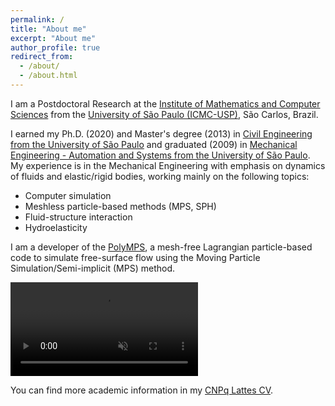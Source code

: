 ```yaml
---
permalink: /
title: "About me"
excerpt: "About me"
author_profile: true
redirect_from: 
  - /about/
  - /about.html
---
```


I am a Postdoctoral Research at the [Institute of Mathematics and Computer Sciences](https://www.icmc.usp.br/en/) from the [University of São Paulo (ICMC-USP)](http://www.saocarlos.usp.br/welcome-to-usp-sao-carlos/), São Carlos, Brazil. 

I earned my Ph.D. (2020) and Master's degree (2013) in [Civil Engineering from the University of São Paulo](http://ppgec.poli.usp.br/en/) and graduated (2009) in [Mechanical Engineering - Automation and Systems from the University of São Paulo](http://www.pmr.poli.usp.br/). My experience is in the Mechanical Engineering with emphasis on dynamics of fluids and elastic/rigid bodies, working mainly on the following topics: 

* Computer simulation
* Meshless particle-based methods (MPS, SPH)
* Fluid-structure interaction
* Hydroelasticity

I am a developer of the [PolyMPS](https://github.com/rubensamarojr/polymps), a mesh-free Lagrangian particle-based code to simulate free-surface flow using the Moving Particle Simulation/Semi-implicit (MPS) method.

<video src="https://user-images.githubusercontent.com/20632175/182661348-2c7ec66c-f9c3-4e97-bbe5-382a4942ca4e.mp4" playsinline autoplay muted loop controls="controls" style="max-width: 700px;">
</video>

You can find more academic information in my [CNPq Lattes CV](http://lattes.cnpq.br/5261068221495559).